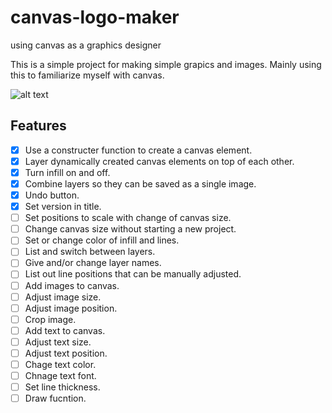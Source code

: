 # canvas-logo-maker
using canvas as a graphics designer

This is a simple project for making simple grapics and images.  Mainly using this to familiarize myself with canvas.

![alt text](https://i.imgflip.com/1238ua.jpg)

## Features
- [X] Use a constructer function to create a canvas element.
- [X] Layer dynamically created canvas elements on top of each other.
- [X] Turn infill on and off.
- [X] Combine layers so they can be saved as a single image.
- [X] Undo button.
- [X] Set version in title.
- [ ] Set positions to scale with change of canvas size.
- [ ] Change canvas size without starting a new project.
- [ ] Set or change color of infill and lines.
- [ ] List and switch between layers.
- [ ] Give and/or change layer names.
- [ ] List out line positions that can be manually adjusted.
- [ ] Add images to canvas.
- [ ] Adjust image size.
- [ ] Adjust image position.
- [ ] Crop image.
- [ ] Add text to canvas.
- [ ] Adjust text size.
- [ ] Adjust text position.
- [ ] Chage text color.
- [ ] Chnage text font.
- [ ] Set line thickness.
- [ ] Draw fucntion.
